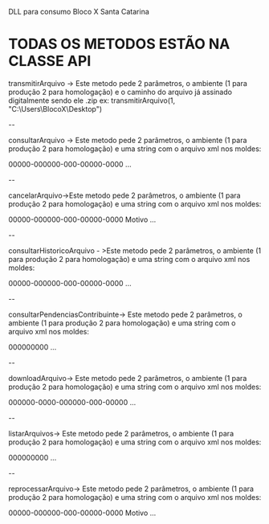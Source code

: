  DLL para consumo Bloco X Santa Catarina
 <h1> TODAS OS METODOS ESTÃO NA CLASSE API</h1>
 
transmitirArquivo -> Este metodo pede 2 parâmetros, o ambiente (1 para produção 2 para homologação) e o caminho do arquivo já assinado digitalmente sendo ele .zip ex: transmitirArquivo(1, "C:\Users\BlocoX\Desktop")

--

consultarArquivo -> Este metodo pede 2 parâmetros, o ambiente (1 para produção 2 para homologação) e uma string com o arquivo xml nos moldes: 
  <?xml version="1.0" encoding="utf-8"?>
  <Manutencao Versao="1.0">
  <Mensagem>
  <Recibo>00000-000000-000-00000-0000</Recibo>
  </Mensagem>
  <Signature>...</Signature>
  </Manutencao>

--

cancelarArquivo->Este metodo pede 2 parâmetros, o ambiente (1 para produção 2 para homologação) e uma string com o arquivo xml nos moldes: 

<Manutencao Versao="1.0">
<Mensagem>
<Recibo>00000-000000-000-00000-0000</Recibo>
<Motivo>Motivo</Motivo>
</Mensagem>
<Signature>...</Signature>
</Manutencao>

--

consultarHistoricoArquivo - >Este metodo pede 2 parâmetros, o ambiente (1 para produção 2 para homologação) e uma string com o arquivo xml nos moldes: 

<?xml version="1.0" encoding="utf-8"?>
<ConsultarHistoricoArquivo Versao="1.0">
<Mensagem>
<Recibo>00000-000000-000-00000-0000</Recibo>
</Mensagem>
<Signature>...</Signature>
</ConsultarHistoricoArquivo>

--

consultarPendenciasContribuinte->  Este metodo pede 2 parâmetros, o ambiente (1 para produção 2 para homologação) e uma string com o arquivo xml nos moldes: 

<ConsultarPendenciasContribuinte Versao="1.0">
<Mensagem>
<IE>000000000</IE>
</Mensagem>
<Signature xmlns="http://www.w3.org/2000/09/xmldsig#">...</Signature>
</ConsultarPendenciasContribuinte>

--

downloadArquivo-> Este metodo pede 2 parâmetros, o ambiente (1 para produção 2 para homologação) e uma string com o arquivo xml nos moldes: 

<DownloadArquivo Versao="1.0">
<Mensagem>
<Recibo>000000-0000-000000-000-00000</Recibo>
</Mensagem>
<Signature>...</Signature>
</DownloadArquivo>

--

listarArquivos-> Este metodo pede 2 parâmetros, o ambiente (1 para produção 2 para homologação) e uma string com o arquivo xml nos moldes: 

<ListarArquivos>
<Mensagem>
<IE>000000000</IE>
</Mensagem>
<Signature>...</Signature>
</ListarArquivos>

--

reprocessarArquivo-> Este metodo pede 2 parâmetros, o ambiente (1 para produção 2 para homologação) e uma string com o arquivo xml nos moldes:

<Manutencao Versao="1.0">
<Mensagem>
<Recibo>00000-000000-000-00000-0000</Recibo>
<Motivo>Motivo</Motivo>
</Mensagem>
<Signature>...</Signature>
</Manutencao>
